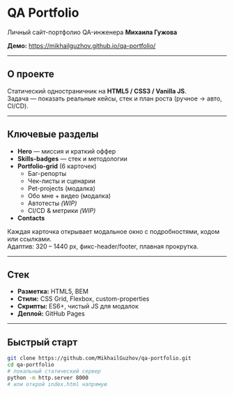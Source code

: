 # QA Portfolio

Личный сайт-портфолио QA-инженера **Михаила Гужова**

**Демо:** https://mikhailguzhov.github.io/qa-portfolio/

---

## О проекте
Статический одностраничник на **HTML5 / CSS3 / Vanilla JS**.  
Задача — показать реальные кейсы, стек и план роста (ручное → авто, CI/CD).

---

## Ключевые разделы
- **Hero** — миссия и краткий оффер  
- **Skills-badges** — стек и методологии  
- **Portfolio-grid** (6 карточек)  
  - Баг-репорты  
  - Чек-листы и сценарии  
  - Pet-projects (модалка)  
  - Обо мне + видео (модалка)  
  - Автотесты *(WIP)*  
  - CI/CD & метрики *(WIP)*  
- **Contacts**

Каждая карточка открывает модальное окно с подробностями, кодом или ссылками.  
Адаптив: 320 – 1440 px, фикс-header/footer, плавная прокрутка.

---

## Стек
- **Разметка:** HTML5, BEM  
- **Стили:** CSS Grid, Flexbox, custom-properties  
- **Скрипты:** ES6+, чистый JS для модалок  
- **Деплой:** GitHub Pages  

---

## Быстрый старт
```bash
git clone https://github.com/MikhailGuzhov/qa-portfolio.git
cd qa-portfolio
# локальный статический сервер
python -m http.server 8000
# или открой index.html напрямую

